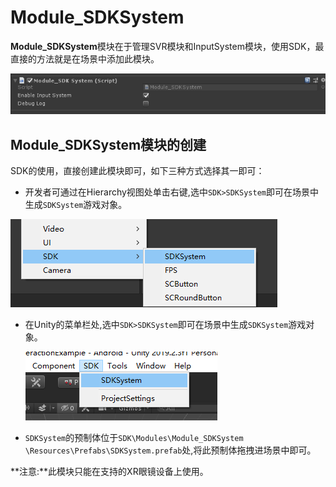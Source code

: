 # Module_SDKSystem
**Module_SDKSystem**模块在于管理SVR模块和InputSystem模块，使用SDK，最直接的方法就是在场景中添加此模块。

![SDKSystemInspector](../../Images/Modules/SDKSystemInspector.png)



## Module_SDKSystem模块的创建

SDK的使用，直接创建此模块即可，如下三种方式选择其一即可：

* 开发者可通过在Hierarchy视图处单击右键,选中`SDK>SDKSystem`即可在场景中生成`SDKSystem`游戏对象。

![SDKSystemHierarchy](../../Images/Modules/SDKSystemHierarchy.png)

* 在Unity的菜单栏处,选中`SDK>SDKSystem`即可在场景中生成`SDKSystem`游戏对象。

  ![SDKSystemLabel](../../Images/Modules/SDKSystemLabel.png)

* `SDKSystem`的预制体位于`SDK\Modules\Module_SDKSystem \Resources\Prefabs\SDKSystem.prefab`处,将此预制体拖拽进场景中即可。

**注意:**此模块只能在支持的XR眼镜设备上使用。

   
